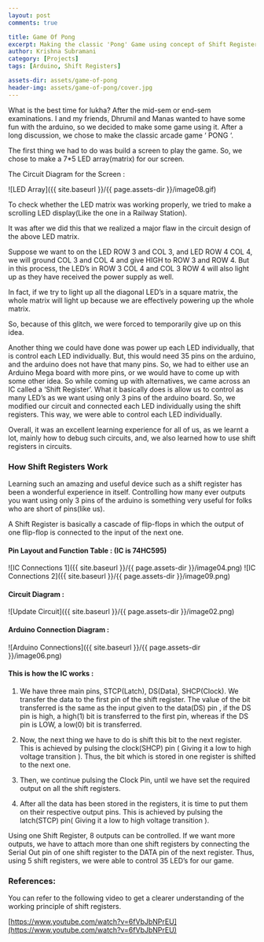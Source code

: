 ```yaml
---
layout: post
comments: true

title: Game Of Pong
excerpt: Making the classic 'Pong' Game using concept of Shift Registers
author: Krishna Subramani
category: [Projects]
tags: [Arduino, Shift Registers]

assets-dir: assets/game-of-pong
header-img: assets/game-of-pong/cover.jpg
---
```


What is the best time for lukha? After the mid-sem or end-sem
examinations. I and my friends, Dhrumil and Manas wanted to have some
fun with the arduino, so we decided to make some game using it. After a
long discussion, we chose to make the classic arcade game ‘ PONG ‘.

The first thing we had to do was build a screen to play the game. So, we
chose to make a 7\*5 LED array(matrix) for our screen.

The Circuit Diagram for the Screen :

![LED Array]({{ site.baseurl }}/{{ page.assets-dir }}/image08.gif)

To check whether the LED matrix was working properly, we tried to make a
scrolling LED display(Like the one in a Railway Station).

It was after we did this that we realized a major flaw in the circuit
design of the above LED matrix.

Suppose we want to on the LED ROW 3 and COL 3, and LED ROW 4 COL 4, we
will ground COL 3 and COL 4 and give HIGH to ROW 3 and ROW 4. But in
this process, the LED’s in ROW 3 COL 4 and COL 3 ROW 4 will also light
up as they have received the power supply as well.

In fact, if we try to light up all the diagonal LED’s in a square
matrix, the whole matrix will light up because we are effectively
powering up the whole matrix.

So, because of this glitch, we were forced to temporarily give up on
this idea.

Another thing we could have done was power up each LED individually,
that is control each LED individually. But, this would need 35 pins on
the arduino, and the arduino does not have that many pins. So, we had to
either use an Arduino Mega board with more pins, or we would have to
come up with some other idea. So while coming up with alternatives, we
came across an IC called a ‘Shift Register’. What it basically does is
allow us to control as many LED’s as we want using only 3 pins of the
arduino board. So, we modified our circuit and connected each LED
individually using the shift registers. This way, we were able to
control each LED individually.

Overall, it was an excellent learning experience for all of us, as we
learnt a lot, mainly how to debug such circuits, and, we also learned
how to use shift registers in circuits.

### How Shift Registers Work

Learning such an amazing and useful device such as a shift register has
been a wonderful experience in itself. Controlling how many ever outputs
you want using only 3 pins of the arduino is something very useful for
folks who are short of pins(like us).

A Shift Register is basically a cascade of flip-flops in which the
output of one flip-flop is connected to the input of the next one.

#### Pin Layout and Function Table : (IC is 74HC595)

![IC Connections 1]({{ site.baseurl }}/{{ page.assets-dir }}/image04.png)
![IC Connections 2]({{ site.baseurl }}/{{ page.assets-dir }}/image09.png)


#### Circuit Diagram :

![Update Circuit]({{ site.baseurl }}/{{ page.assets-dir }}/image02.png)

#### Arduino Connection Diagram :

![Arduino Connections]({{ site.baseurl }}/{{ page.assets-dir }}/image06.png)

#### This is how the IC works :

1.  We have three main pins, STCP(Latch), DS(Data), SHCP(Clock). We
    transfer the data to the first pin of the shift register. The
    value of the bit transferred is the same as the input given to
    the data(DS) pin , if the DS pin is high, a high(1) bit is
    transferred to the first pin, whereas if the DS pin is LOW,
    a low(0) bit is transferred.

2.  Now, the next thing we have to do is shift this bit to the
    next register. This is achieved by pulsing the clock(SHCP) pin (
    Giving it a low to high voltage transition ). Thus, the bit which
    is stored in one register is shifted to the next one.

3.  Then, we continue pulsing the Clock Pin, until we have set the
    required output on all the shift registers.

4.  After all the data has been stored in the registers, it is time to
    put them on their respective output pins. This is achieved by
    pulsing the latch(STCP) pin( Giving it a low to high voltage
    transition ).

Using one Shift Register, 8 outputs can be controlled. If we want more
outputs, we have to attach more than one shift registers by connecting
the Serial Out pin of one shift register to the DATA pin of the next
register. Thus, using 5 shift registers, we were able to control 35
LED’s for our game.

### References:

You can refer to the following video to get a clearer understanding of
the working principle of shift registers.

[https://www.youtube.com/watch?v=6fVbJbNPrEU](https://www.youtube.com/watch?v=6fVbJbNPrEU)
